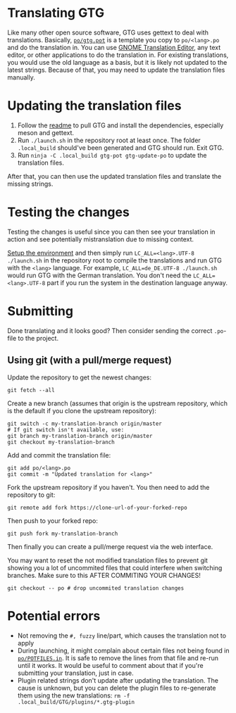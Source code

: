 # Translating GTG

Like many other open source software, GTG uses gettext to deal with translations.
Basically, [`po/gtg.pot`][gtg-pot] is a template you copy to `po/<lang>.po` and do the translation in.
You can use [GNOME Translation Editor][gtranslator], any text editor, or other applications to do the translation in.
For existing translations, you would use the old language as a basis, but it is likely not updated to the latest strings.
Because of that, you may need to update the translation files manually.

[gtg-pot]: ../../po/gtg.pot
[gtranslator]: https://wiki.gnome.org/Apps/Gtranslator/
[gettext-plural]: https://www.gnu.org/software/gettext/manual/html_node/Translating-plural-forms.html#Translating-plural-forms

# Updating the translation files

1. Follow the [readme][readme] to pull GTG and install the dependencies, especially meson and gettext.
2. Run `./launch.sh` in the repository root at least once. The folder `.local_build` should've been generated and GTG should run. Exit GTG.
3. Run `ninja -C .local_build gtg-pot gtg-update-po` to update the translation files.

[readme]: ../../README.md

After that, you can then use the updated translation files and translate the missing strings.

# Testing the changes

Testing the changes is useful since you can then see your translation in action and see potentially mistranslation due to missing context.

[Setup the environment][readme] and then simply run `LC_ALL=<lang>.UTF-8 ./launch.sh` in the repository root to compile the translations and run GTG with the `<lang>` language.
For example, `LC_ALL=de_DE.UTF-8 ./launch.sh` would run GTG with the German translation.
You don't need the `LC_ALL=<lang>.UTF-8` part if you run the system in the destination language anyway.

# Submitting

Done translating and it looks good?
Then consider sending the correct `.po`-file to the project.

## Using git (with a pull/merge request)

Update the repository to get the newest changes:

    git fetch --all

Create a new branch (assumes that origin is the upstream repository, which is the default if you clone the upstream repository):

    git switch -c my-translation-branch origin/master
    # If git switch isn't available, use:
    git branch my-translation-branch origin/master
    git checkout my-translation-branch

Add and commit the translation file:

    git add po/<lang>.po
    git commit -m "Updated translation for <lang>"

Fork the upstream repository if you haven't.
You then need to add the repository to git:

    git remote add fork https://clone-url-of-your-forked-repo

Then push to your forked repo:

    git push fork my-translation-branch

Then finally you can create a pull/merge request via the web interface.

You may want to reset the not modified translation files to prevent git showing you a lot of uncommited files that could interfere when switching branches.
Make sure to this AFTER COMMITING YOUR CHANGES!

    git checkout -- po # drop uncommited translation changes

# Potential errors

* Not removing the `#, fuzzy` line/part, which causes the translation not to apply
* During launching, it might complain about certain files not being found in [`po/POTFILES.in`][POTFILES.IN].
  It is safe to remove the lines from that file and re-run until it works.
  It would be useful to comment about that if you're submitting your translation, just in case.
* Plugin related strings don't update after updating the translation.
  The cause is unknown, but you can delete the plugin files to re-generate
  them using the new translations: `rm -f .local_build/GTG/plugins/*.gtg-plugin`

[POTFILES.IN]: ../../po/POTFILES.in
